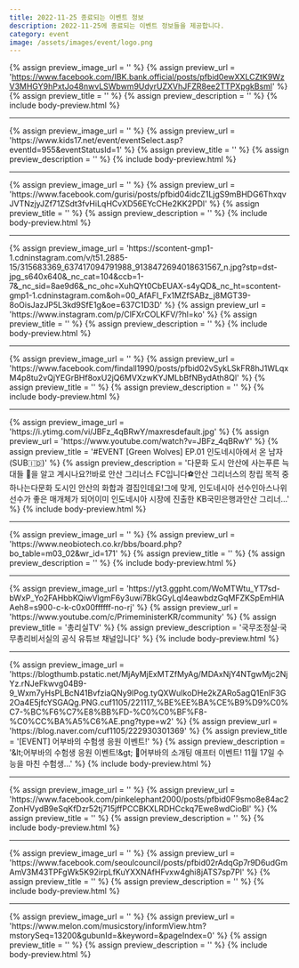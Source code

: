 ```yaml
---
title: 2022-11-25 종료되는 이벤트 정보
description: 2022-11-25에 종료되는 이벤트 정보들을 제공합니다.
category: event
image: /assets/images/event/logo.png
---
```

{% assign preview_image_url = '' %}
{% assign preview_url = 'https://www.facebook.com/IBK.bank.official/posts/pfbid0ewXXLCZtK9WzV3MHGY9hPxtJo48nwvLSWbwm9UdyrUZXVhJFZR8ee2TTPXpgkBsml' %}
{% assign preview_title = '' %}
{% assign preview_description = '' %}
{% include body-preview.html %}
<hr>{% assign preview_image_url = '' %}
{% assign preview_url = 'https://www.kids17.net/event/eventSelect.asp?eventId=955&eventStatusId=1' %}
{% assign preview_title = '' %}
{% assign preview_description = '' %}
{% include body-preview.html %}
<hr>{% assign preview_image_url = '' %}
{% assign preview_url = 'https://www.facebook.com/gurisi/posts/pfbid04idcZ1LjgS9mBHDG6ThxqvJVTNzjyJZf71ZSdt3fvHiLqHCvXD56EYcCHe2KK2PDl' %}
{% assign preview_title = '' %}
{% assign preview_description = '' %}
{% include body-preview.html %}
<hr>{% assign preview_image_url = 'https://scontent-gmp1-1.cdninstagram.com/v/t51.2885-15/315683369_637417094791988_9138472694018631567_n.jpg?stp=dst-jpg_s640x640&amp;_nc_cat=104&amp;ccb=1-7&amp;_nc_sid=8ae9d6&amp;_nc_ohc=XuhQYt0CbEUAX-s4yQD&amp;_nc_ht=scontent-gmp1-1.cdninstagram.com&amp;oh=00_AfAFI_Fx1MZfSABz_j8MGT39-8oOisJazJP5L3kd9SfE1g&amp;oe=637C1D3D' %}
{% assign preview_url = 'https://www.instagram.com/p/ClFXrCOLKFV/?hl=ko' %}
{% assign preview_title = '' %}
{% assign preview_description = '' %}
{% include body-preview.html %}
<hr>{% assign preview_image_url = '' %}
{% assign preview_url = 'https://www.facebook.com/findall1990/posts/pfbid02vSykLSkFR8hJ1WLqxM4p8tu2vQjYEGrBHf8oxU2jQ6MVXzwKYJMLbBfNBydAth8Ql' %}
{% assign preview_title = '' %}
{% assign preview_description = '' %}
{% include body-preview.html %}
<hr>{% assign preview_image_url = 'https://i.ytimg.com/vi/JBFz_4qBRwY/maxresdefault.jpg' %}
{% assign preview_url = 'https://www.youtube.com/watch?v=JBFz_4qBRwY' %}
{% assign preview_title = '#EVENT [Green Wolves] EP.01 인도네시아에서 온 남자(SUB🇮🇩)' %}
{% assign preview_description = '다문화 도시 안산에 사는푸른 늑대들 🐺을 알고 계시나요?!바로 안산 그리너스 FC입니다⚽안산 그리너스의 창립 목적 중 하나는다문화 도시인 안산의 화합과 결집인데요!그에 맞게, 인도네시아 선수인아스나위 선수가 좋은 매개체가 되어이미 인도네시아 시장에 진출한 KB국민은행과안산 그리너...' %}
{% include body-preview.html %}
<hr>{% assign preview_image_url = '' %}
{% assign preview_url = 'https://www.neobiotech.co.kr/bbs/board.php?bo_table=m03_02&wr_id=171' %}
{% assign preview_title = '' %}
{% assign preview_description = '' %}
{% include body-preview.html %}
<hr>{% assign preview_image_url = 'https://yt3.ggpht.com/WoMTWtu_YT7sd-bWxP_Yo2FAHbbKQiwVlgmF6y3uwi7BkGGyLqI4eawbdzGqMFZKSpEmHlAAeh8=s900-c-k-c0x00ffffff-no-rj' %}
{% assign preview_url = 'https://www.youtube.com/c/PrimeministerKR/community' %}
{% assign preview_title = '총리실TV' %}
{% assign preview_description = '국무조정실·국무총리비서실의 공식 유튜브 채널입니다' %}
{% include body-preview.html %}
<hr>{% assign preview_image_url = 'https://blogthumb.pstatic.net/MjAyMjExMTZfMyAg/MDAxNjY4NTgwMjc2NjYz.rNJeFkwvg04B9-9_Wxm7yHsPLBcN41BvfziaQNy9IPog.tyQXWuIkoDHe2kZARo5agQ1EnIF3G2Oa4E5jfcYSGAQg.PNG.cuf1105/221117_%BE%EE%BA%CE%B9%D9%C0%C7-%BC%F6%C7%E8%BB%FD-%C0%C0%BF%F8-%C0%CC%BA%A5%C6%AE.png?type=w2' %}
{% assign preview_url = 'https://blog.naver.com/cuf1105/222930301369' %}
{% assign preview_title = '[EVENT] 어부바의 수험생 응원 이벤트!' %}
{% assign preview_description = '&amp;lt;어부바의 수험생 응원 이벤트!&amp;gt; 📣어부바의 소개팅 애프터 이벤트! 11월 17일 수능을 마친 수험생...' %}
{% include body-preview.html %}
<hr>{% assign preview_image_url = '' %}
{% assign preview_url = 'https://www.facebook.com/pinkelephant2000/posts/pfbid0F9smo8e84ac2ZonHVydB9eSqKfDzr52tj715jffPCCBKXLRDHCckq7Ewe8wdCioBl' %}
{% assign preview_title = '' %}
{% assign preview_description = '' %}
{% include body-preview.html %}
<hr>{% assign preview_image_url = '' %}
{% assign preview_url = 'https://www.facebook.com/seoulcouncil/posts/pfbid02rAdqGp7r9D6udGmAmV3M43TPFgWk5K92irpLfKuYXXNAfHFvxw4ghi8jATS7sp7Pl' %}
{% assign preview_title = '' %}
{% assign preview_description = '' %}
{% include body-preview.html %}
<hr>{% assign preview_image_url = '' %}
{% assign preview_url = 'https://www.melon.com/musicstory/informView.htm?mstorySeq=13200&gubunId=&keyword=&pageIndex=0' %}
{% assign preview_title = '' %}
{% assign preview_description = '' %}
{% include body-preview.html %}
